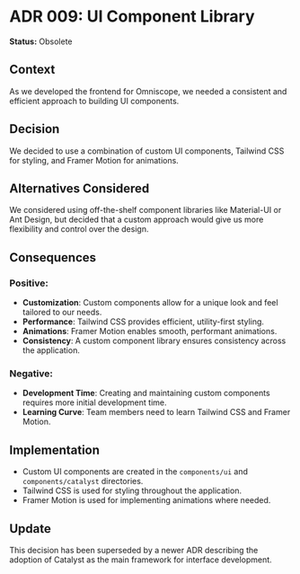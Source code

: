 # ADR 009: UI Component Library

**Status:** Obsolete

## Context
As we developed the frontend for Omniscope, we needed a consistent and efficient approach to building UI components.

## Decision
We decided to use a combination of custom UI components, Tailwind CSS for styling, and Framer Motion for animations.

## Alternatives Considered
We considered using off-the-shelf component libraries like Material-UI or Ant Design, but decided that a custom approach would give us more flexibility and control over the design.

## Consequences
### Positive:
- **Customization**: Custom components allow for a unique look and feel tailored to our needs.
- **Performance**: Tailwind CSS provides efficient, utility-first styling.
- **Animations**: Framer Motion enables smooth, performant animations.
- **Consistency**: A custom component library ensures consistency across the application.

### Negative:
- **Development Time**: Creating and maintaining custom components requires more initial development time.
- **Learning Curve**: Team members need to learn Tailwind CSS and Framer Motion.

## Implementation
- Custom UI components are created in the `components/ui` and `components/catalyst` directories.
- Tailwind CSS is used for styling throughout the application.
- Framer Motion is used for implementing animations where needed.

## Update
This decision has been superseded by a newer ADR describing the adoption of Catalyst as the main framework for interface development.
